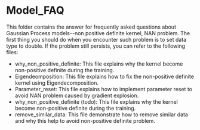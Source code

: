 # Model_FAQ
This folder contains the answer for frequently asked questions about Gaussian Process models--non positive definite kernel, NAN problem.
The first thing you should do when you encounter such problem is to set data type to double. If the problem still persists, you can refer to the following files:
- why_non_positive_definite: This file explains why the kernel become non-positive definite during the training. 
- Eigendeomposition: This file explains how to fix the non-positive definite kernel using Eigendecomposition.
- Parameter_reset: This file explains how to implement parameter reset to avoid NAN problem caused by gradient explosion.
- why_non_positive_definite (todo): This file explains why the kernel become non-positive definite during the training.
- remove_similar_data: This file demonstrate how to remove similar data and why this help to avoid non-positive definite problem.